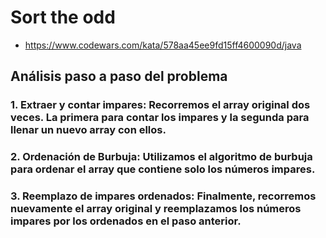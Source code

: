 # Sort the odd
- https://www.codewars.com/kata/578aa45ee9fd15ff4600090d/java

## Análisis paso a paso del problema

### 1. Extraer y contar impares: Recorremos el array original dos veces. La primera para contar los impares y la segunda para llenar un nuevo array con ellos.
### 2. Ordenación de Burbuja: Utilizamos el algoritmo de burbuja para ordenar el array que contiene solo los números impares.
### 3. Reemplazo de impares ordenados: Finalmente, recorremos nuevamente el array original y reemplazamos los números impares por los ordenados en el paso anterior.
